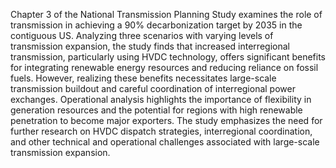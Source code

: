 Chapter 3 of the National Transmission Planning Study examines the role of transmission in achieving a 90% decarbonization target by 2035 in the contiguous US.  Analyzing three scenarios with varying levels of transmission expansion, the study finds that increased interregional transmission, particularly using HVDC technology, offers significant benefits for integrating renewable energy resources and reducing reliance on fossil fuels. However, realizing these benefits necessitates large-scale transmission buildout and careful coordination of interregional power exchanges.  Operational analysis highlights the importance of flexibility in generation resources and the potential for regions with high renewable penetration to become major exporters.  The study emphasizes the need for further research on HVDC dispatch strategies, interregional coordination, and other technical and operational challenges associated with large-scale transmission expansion.